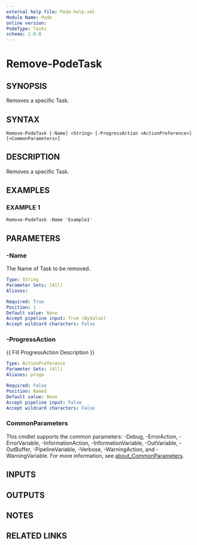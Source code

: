 ```yaml
---
external help file: Pode-help.xml
Module Name: Pode
online version:
PodeType: Tasks
schema: 2.0.0
---
```


# Remove-PodeTask

## SYNOPSIS
Removes a specific Task.

## SYNTAX

```
Remove-PodeTask [-Name] <String> [-ProgressAction <ActionPreference>] [<CommonParameters>]
```

## DESCRIPTION
Removes a specific Task.

## EXAMPLES

### EXAMPLE 1
```
Remove-PodeTask -Name 'Example1'
```

## PARAMETERS

### -Name
The Name of Task to be removed.

```yaml
Type: String
Parameter Sets: (All)
Aliases:

Required: True
Position: 1
Default value: None
Accept pipeline input: True (ByValue)
Accept wildcard characters: False
```

### -ProgressAction
{{ Fill ProgressAction Description }}

```yaml
Type: ActionPreference
Parameter Sets: (All)
Aliases: proga

Required: False
Position: Named
Default value: None
Accept pipeline input: False
Accept wildcard characters: False
```

### CommonParameters
This cmdlet supports the common parameters: -Debug, -ErrorAction, -ErrorVariable, -InformationAction, -InformationVariable, -OutVariable, -OutBuffer, -PipelineVariable, -Verbose, -WarningAction, and -WarningVariable. For more information, see [about_CommonParameters](http://go.microsoft.com/fwlink/?LinkID=113216).

## INPUTS

## OUTPUTS

## NOTES

## RELATED LINKS
